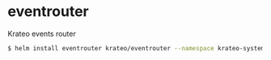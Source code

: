 # eventrouter

Krateo events router

```sh
$ helm install eventrouter krateo/eventrouter --namespace krateo-system --create-namespace
```
